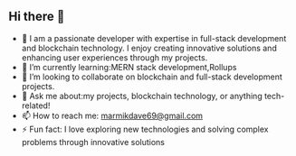 ## Hi there 👋

<!--
**MarmikDave/MarmikDave** is a ✨ _special_ ✨ repository because its `README.md` (this file) appears on your GitHub profile.

Here are some ideas to get you started: -->

- 🔭 I am a passionate developer with expertise in full-stack development and blockchain technology. I enjoy creating innovative solutions and enhancing user experiences through my projects.
- 🌱 I’m currently learning:MERN stack development,Rollups 
- 👯 I’m looking to collaborate on blockchain and full-stack development projects.
- 💬 Ask me about:my projects, blockchain technology, or anything tech-related!
- 📫 How to reach me: marmikdave69@gmail.com
- ⚡ Fun fact: I love exploring new technologies and solving complex problems through innovative solutions
